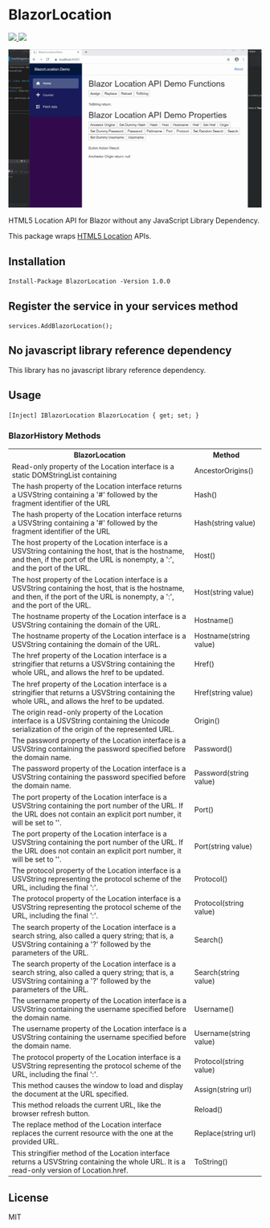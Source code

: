 # BlazorLocation

<p>
    	<a href="https://www.nuget.org/packages/BlazorLocation">
	    <img src="https://buildstats.info/nuget/BlazorLocation?v=1.0.0" />
	</a>
	<a href="https://www.paypal.com/cgi-bin/webscr?cmd=_s-xclick&hosted_button_id=RSE2NMEG3F7QU&source=url">
	    <img src="https://img.shields.io/badge/Donate-PayPal-green.svg" />
	</a>
</p>

![](BlazorLocationDemo.gif)

HTML5 Location API for Blazor without any JavaScript Library Dependency.

This package wraps [HTML5 Location](https://developer.mozilla.org/en-US/docs/Web/API/Location) APIs. 

## Installation

`Install-Package BlazorLocation -Version 1.0.0`

## Register the service in your services method

`services.AddBlazorLocation();`

## No javascript library reference dependency

This library has no javascript library reference dependency.

## Usage

`[Inject] IBlazorLocation BlazorLocation { get; set; }`

### BlazorHistory Methods

<table>
	<tr>
		<th>BlazorLocation</th>
		<th>Method</th>
	</tr>
	<tr>
		<td>Read-only property of the Location interface is a static DOMStringList containing</td>
		<td>AncestorOrigins()</td>
	</tr>
	<tr>
		<td>The hash property of the Location interface returns a USVString containing a '#' followed by the fragment identifier of the URL</td>
		<td>Hash()</td>
	</tr>
  <tr>
		<td>The hash property of the Location interface returns a USVString containing a '#' followed by the fragment identifier of the URL</td>
		<td>Hash(string value)</td>
	</tr>
	<tr>
		<td>The host property of the Location interface is a USVString containing the host, that is the hostname, and then, if the port of the URL is nonempty, a ':', and the port of the URL.</td>
		<td>Host()</td>
	</tr>
    <tr>
		<td>The host property of the Location interface is a USVString containing the host, that is the hostname, and then, if the port of the URL is nonempty, a ':', and the port of the URL.</td>
		<td>Host(string value)</td>
	</tr>
    <tr>
		<td>The hostname property of the Location interface is a USVString containing the domain of the URL.</td>
		<td>Hostname()</td>
	</tr>
    <tr>
		<td>The hostname property of the Location interface is a USVString containing the domain of the URL.</td>
		<td>Hostname(string value)</td>
	</tr>
    <tr>
		<td>The href property of the Location interface is a stringifier that returns a USVString containing the whole URL, and allows the href to be updated.</td>
		<td>Href()</td>
	</tr>
    <tr>
		<td>The href property of the Location interface is a stringifier that returns a USVString containing the whole URL, and allows the href to be updated.</td>
		<td>Href(string value)</td>
	</tr>
    <tr>
		<td>The origin read-only property of the Location interface is a USVString containing the Unicode serialization of the origin of the represented URL.</td>
		<td>Origin()</td>
	</tr>
  </tr>
  <tr>
		<td>The password property of the Location interface is a USVString containing the password specified before the domain name.</td>
		<td>Password()</td>
	</tr>
  </tr>
    <tr>
		<td>The password property of the Location interface is a USVString containing the password specified before the domain name.</td>
		<td>Password(string value)</td>
	</tr>
  <tr>
		<td>The port property of the Location interface is a USVString containing the port number of the URL. If the URL does not contain an explicit port number, it will be set to ''.</td>
		<td>Port()</td>
	</tr>
  </tr>
    <tr>
		<td>The port property of the Location interface is a USVString containing the port number of the URL. If the URL does not contain an explicit port number, it will be set to ''.</td>
		<td>Port(string value)</td>
	</tr>
  <tr>
		<td>The protocol property of the Location interface is a USVString representing the protocol scheme of the URL, including the final ':'.</td>
		<td>Protocol()</td>
	</tr>
  </tr>
    <tr>
		<td>The protocol property of the Location interface is a USVString representing the protocol scheme of the URL, including the final ':'.</td>
		<td>Protocol(string value)</td>
	</tr>
  <tr>
		<td>The search property of the Location interface is a search string, also called a query string; that is, a USVString containing a '?' followed by the parameters of the URL.</td>
		<td>Search()</td>
	</tr>
  </tr>
    <tr>
		<td>The search property of the Location interface is a search string, also called a query string; that is, a USVString containing a '?' followed by the parameters of the URL.</td>
		<td>Search(string value)</td>
	</tr>
  <tr>
		<td>The username property of the Location interface is a USVString containing the username specified before the domain name.</td>
		<td>Username()</td>
	</tr>
  </tr>
    <tr>
		<td>The username property of the Location interface is a USVString containing the username specified before the domain name.</td>
		<td>Username(string value)</td>
	</tr>
  </tr>
    <tr>
		<td>The protocol property of the Location interface is a USVString representing the protocol scheme of the URL, including the final ':'.</td>
		<td>Protocol(string value)</td>
	</tr>
  <tr>
		<td>This method causes the window to load and display the document at the URL specified.</td>
		<td>Assign(string url)</td>
	</tr>
  </tr>
    <tr>
		<td>This method reloads the current URL, like the browser refresh button.</td>
		<td>Reload()</td>
	</tr>
  <tr>
		<td>The replace method of the Location interface replaces the current resource with the one at the provided URL.</td>
		<td>Replace(string url)</td>
	</tr>
  </tr>
    <tr>
		<td>This stringifier method of the Location interface returns a USVString containing the whole URL. It is a read-only version of Location.href.</td>
		<td>ToString()</td>
	</tr>
</table>

## License
MIT
